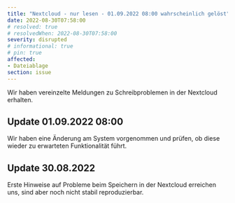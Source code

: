 ```yaml
---
title: "Nextcloud - nur lesen - 01.09.2022 08:00 wahrscheinlich gelöst"
date: 2022-08-30T07:58:00
# resolved: true
# resolvedWhen: 2022-08-30T07:58:00
severity: disrupted
# informational: true
# pin: true 
affected:
- Dateiablage
section: issue
---
```


Wir haben vereinzelte Meldungen zu Schreibproblemen in der Nextcloud erhalten.

## Update 01.09.2022 08:00

Wir haben eine Änderung am System vorgenommen und prüfen, ob diese wieder zu erwarteten Funktionalität führt.

## Update 30.08.2022

Erste Hinweise auf Probleme beim Speichern in der Nextcloud erreichen uns, sind aber noch nicht stabil reproduzierbar.
